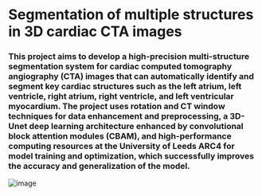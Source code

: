 # Segmentation of multiple structures in 3D cardiac CTA images
### This project aims to develop a high-precision multi-structure segmentation system for cardiac computed tomography angiography (CTA) images that can automatically identify and segment key cardiac structures such as the left atrium, left ventricle, right atrium, right ventricle, and left ventricular myocardium. The project uses rotation and CT window techniques for data enhancement and preprocessing, a 3D-Unet deep learning architecture enhanced by convolutional block attention modules (CBAM), and high-performance computing resources at the University of Leeds ARC4 for model training and optimization, which successfully improves the accuracy and generalization of the model.
![image](https://github.com/user-attachments/assets/ccbeeaac-4d4e-48fc-bee0-7fd267d95caa)
